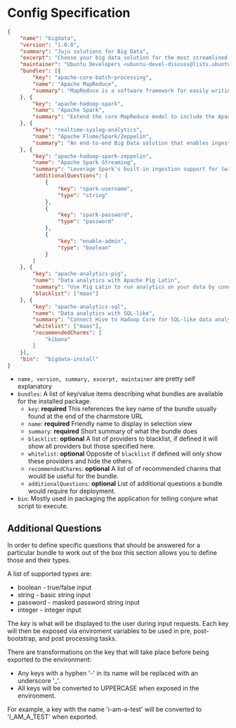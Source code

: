 # Config Specification

```json
{
    "name": "bigdata",
    "version": "1.0.0",
    "summary": "Juju solutions for Big Data",
    "excerpt": "Choose your big data solution for the most streamlined approach to utilizing these tools to further bolster your business.",
    "maintainer": "Ubuntu Developers <ubuntu-devel-discuss@lists.ubuntu.com>",
    "bundles": [{
        "key": "apache-core-batch-processing",
        "name": "Apache MapReduce",
        "summary": "MapReduce is a software framework for easily writing applications which process vast amounts of data in-parallel on large clusters of machines."
    }, {
        "key": "apache-hadoop-spark",
        "name": "Apache Spark",
        "summary": "Extend the core MapReduce model to include the Apache Spark execution engine and take advantage of a fast general engine for large-scale data processing."
    }, {
        "key": "realtime-syslog-analytics",
        "name": "Apache Flume/Spark/Zeppelin",
        "summary": "An end-to-end Big Data solution that enables ingestion, processing, and visualization of log data"
    }, {
        "key": "apache-hadoop-spark-zeppelin",
        "name": "Apache Spark Streaming",
        "summary": "Leverage Spark's built-in ingestion support for twitter, local data and more.",
        "additionalQuestions": [
            {
                "key": "spark-username",
                "type": "string"
            },
            {
                "key": "spark-password",
                "type": "password"
            },
            {
                "key": "enable-admin",
                "type": "boolean"
            }
        ]
    }, {
        "key": "apache-analytics-pig",
        "name": "Data analytics with Apache Pig Latin",
        "summary": "Use Pig Latin to run analytics on your data by connecting Pig to Hadoop Core.",
        "blacklist": ["maas"]
    }, {
        "key": "apache-analytics-sql",
        "name": "Data analytics with SQL-like",
        "summary": "Connect Hive to Hadoop Core for SQL-like data analysis with a MySQL data warehouse.",
        "whitelist": ["maas"],
        "recommendedCharms": [
            "kibana"
        ]
    }],
    "bin":  "bigdata-install"
}
```

* `name, version, summary, excerpt, maintainer` are pretty self explanatory
* `bundles`: A list of key/value items describing what bundles are available for the installed package.
  * `key`: **required** This references the key name of the bundle usually found at the end of the charmstore URL
  * `name`: **required** Friendly name to display in selection view
  * `summary`: **required** Short summary of what the bundle does
  * `blacklist`: **optional** A list of providers to blacklist, if defined it will show all providers but those specified here.
  * `whitelist`: **optional** Opposite of `blacklist` if defined will only show these providers and hide the others.
  * `recommendedCharms`: **optional** A list of of recommended charms that would be useful for the bundle.
  * `additionalQuestions`: **optional** List of additional questions a bundle would require for deployment.
* `bin`: Mostly used in packaging the application for telling conjure what script to execute.

## Additional Questions

In order to define specific questions that should be answered for a particular bundle to work out of the box this section
allows you to define those and their types.

A list of supported types are:

* boolean - true/false input
* string - basic string input
* password - masked password string input
* integer - integer input

The *key* is what will be displayed to the user during input requests. Each key will then be exposed via enviroment variables
to be used in pre, post-bootstrap, and post processing tasks.

There are transformations on the key that will take place before being exported to the environment:

* Any keys with a hyphen '-' in its name will be replaced with an underscore '_'.
* All keys will be converted to UPPERCASE when exposed in the environment.

For example, a key with the name 'i-am-a-test' will be converted to 'I_AM_A_TEST' when exported.
